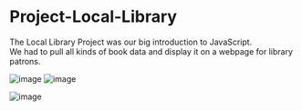 # Project-Local-Library

The Local Library Project was our big introduction to JavaScript.<br>
We had to pull all kinds of book data and display it on a webpage for library patrons.

![image](https://user-images.githubusercontent.com/76602007/192033482-063d7658-beaf-419c-8e89-5e6aa94cf200.png)
![image](https://user-images.githubusercontent.com/76602007/192033540-1b9c53cd-fcf6-4116-8283-e654ff19ae05.png)

![image](https://user-images.githubusercontent.com/76602007/192033217-d7f5d012-1c05-4f33-a71f-e3d4eafe37c6.png)
